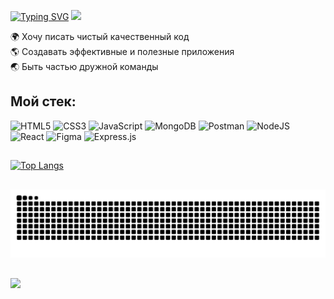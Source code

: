 [![Typing SVG](https://readme-typing-svg.demolab.com?font=Fira+Code&weight=500&size=25&pause=1000&duration=3000&color=0349b4&width=250&lines=%D0%9F%D1%80%D0%B8%D0%B2%D0%B5%D1%82!+%D0%AF+%D0%A0%D0%BE%D0%B7%D0%B0)](https://git.io/typing-svg)
<img src="https://media.giphy.com/media/v1.Y2lkPTc5MGI3NjExeTNyejkyb2I1NnNtdDFkemhlZGtrcnIwNHVjYWI3ZGo4djFhbXlyYyZlcD12MV9pbnRlcm5hbF9naWZfYnlfaWQmY3Q9cw/26Fxy3Iz1ari8oytO/giphy.gif" width="100"/>
 
:earth_africa: Хочу писать чистый качественный код  
:earth_americas: Создавать эффективные и полезные приложения  
:earth_asia: Быть частью дружной команды  

## Мой стек:
![HTML5](https://img.shields.io/badge/html5-%23E34F26.svg?style=for-the-badge&logo=html5&logoColor=white)
![CSS3](https://img.shields.io/badge/css3-%231572B6.svg?style=for-the-badge&logo=css3&logoColor=white)
![JavaScript](https://img.shields.io/badge/javascript-%23323330.svg?style=for-the-badge&logo=javascript&logoColor=%23F7DF1E)
![MongoDB](https://img.shields.io/badge/MongoDB-%234ea94b.svg?style=for-the-badge&logo=mongodb&logoColor=white)
![Postman](https://img.shields.io/badge/Postman-FF6C37?style=for-the-badge&logo=postman&logoColor=white)
![NodeJS](https://img.shields.io/badge/node.js-6DA55F?style=for-the-badge&logo=node.js&logoColor=white)
![React](https://img.shields.io/badge/react-%2320232a.svg?style=for-the-badge&logo=react&logoColor=%2361DAFB)
![Figma](https://img.shields.io/badge/figma-%23F24E1E.svg?style=for-the-badge&logo=figma&logoColor=white)
![Express.js](https://img.shields.io/badge/express.js-%23404d59.svg?style=for-the-badge&logo=express&logoColor=%2361DAFB)  
##
[![Top Langs](https://github-readme-stats.vercel.app/api/top-langs/?username=Sariolka&theme=shadow-blue&layout=donut)](https://github.com/anuraghazra/github-readme-stats)
##
![snake gif](https://github.com/Sariolka/Sariolka/blob/output/github-contribution-grid-snake.svg)  
##
 <img src="https://komarev.com/ghpvc/?username=Sariolka&style=flat-square&color=0349b4"/>
